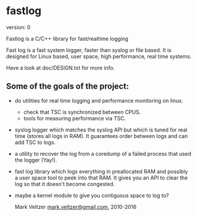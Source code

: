 fastlog
=======

version: 0

Fastlog is a C/C++ library for fast/realtime logging

Fast log is a fast system logger, faster than syslog or file based.
It is designed for Linux based, user space, high performance, real time
systems.

Have a look at doc/DESIGN.txt for more info.

Some of the goals of the project:
---------------------------------
* do utilities for real time logging and performance monitoring on linux.
    - check that TSC is synchronized between CPUS.
    - tools for measuring performance via TSC.
* syslog logger which matches the syslog API but which is tuned for real time
    (stores all logs in RAM).
    It guarantees order between logs and can add TSC to logs.
* a utility to recover the log from a coredump of a failed process that used the
    logger (Yay!).
* fast log library which logs everything in preallocated RAM and possibly
    a user space tool to peek into that RAM.
    It gives you an API to clear the log so that it doesn't become congested.
* maybe a kernel module to give you contiguous space to log to?

	Mark Veltzer <mark.veltzer@gmail.com>, 2010-2016
